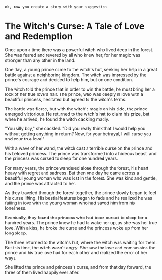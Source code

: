 ```
ok, now you create a story with your suggestion
```
# The Witch's Curse: A Tale of Love and Redemption

Once upon a time there was a powerful witch who lived deep in the forest. She was feared and revered by all who knew her, for her magic was stronger than any other in the land.

One day, a young prince came to the witch's hut, seeking her help in a great battle against a neighboring kingdom. The witch was impressed by the prince's courage and decided to help him, but on one condition.

The witch told the prince that in order to win the battle, he must bring her a lock of her true love's hair. The prince, who was deeply in love with a beautiful princess, hesitated but agreed to the witch's terms.

The battle was fierce, but with the witch's magic on his side, the prince emerged victorious. He returned to the witch's hut to claim his prize, but when he arrived, he found the witch cackling madly.

"You silly boy," she cackled. "Did you really think that I would help you without getting anything in return? Now, for your betrayal, I will curse you and your true love!"

With a wave of her wand, the witch cast a terrible curse on the prince and his beloved princess. The prince was transformed into a hideous beast, and the princess was cursed to sleep for one hundred years.

For many years, the prince wandered alone through the forest, his heart heavy with regret and sadness. But then one day he came across a beautiful young woman who was lost in the forest. She was kind and gentle, and the prince was attracted to her.

As they traveled through the forest together, the prince slowly began to feel his curse lifting. His bestial features began to fade and he realized he was falling in love with the young woman who had saved him from his loneliness.

Eventually, they found the princess who had been cursed to sleep for a hundred years. The prince knew he had to wake her up, as she was her true love. With a kiss, he broke the curse and the princess woke up from her long sleep.

The three returned to the witch's hut, where the witch was waiting for them. But this time, the witch wasn't angry. She saw the love and compassion the prince and his true love had for each other and realized the error of her ways.

She lifted the prince and princess's curse, and from that day forward, the three of them lived happily ever after.

